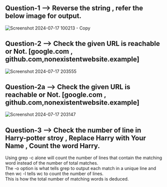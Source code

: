 ## Question-1 --> Reverse the string , refer the below image for output.
![Screenshot 2024-07-17 100213 - Copy](https://github.com/user-attachments/assets/5ba35dcf-fe73-4ccf-9ee9-dcfb4fb5849b)


## Question-2  --> Check the given URL is reachable or Not. [google.com , github.com,nonexistentwebsite.example]
![Screenshot 2024-07-17 203555](https://github.com/user-attachments/assets/c03ce05c-f009-414d-bc8f-b59354394277)


## Question-2a --> Check the given URL is reachable or Not. [google.com , github.com,nonexistentwebsite.example]
![Screenshot 2024-07-17 203147](https://github.com/user-attachments/assets/93213cb3-735f-4d9d-8a70-91803c68bcc3)

## Question-3 --> Check the number of line in Harry-potter stroy , Replace Harry with Your Name , Count the word Harry.

Using grep -c alone will count the number of lines that contain the matching word instead of the number of total matches.\
The -o option is what tells grep to output each match in a unique line and then wc -l tells wc to count the number of lines.\
This is how the total number of matching words is deduced.




